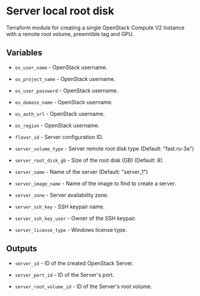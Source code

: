 # Server local root disk

Terraform module for creating a single OpenStack Compute V2 Instance with a
remote root volume, preemtible tag and GPU.

## Variables

  * `os_user_name` - OpenStack username.

  * `os_project_name` - OpenStack username.

  * `os_user_password` - OpenStack username.

  * `os_domain_name` - OpenStack username.

  * `os_auth_url` - OpenStack username.

  * `os_region` - OpenStack username.

  * `flavor_id` - Server configuration ID.

  * `server_volume_type` - Server remote root disk type (Default: "fast.ru-3a")

  * `server_root_disk_gb` - Size of the root disk (GB) (Default: 8).

  * `server_name` - Name of the server (Default: "server_1")

  * `server_image_name` - Name of the image to find to create a server.

  * `server_zone` - Server availability zone.

  * `server_ssh_key` - SSH keypair name.

  * `server_ssh_key_user` - Owner of the SSH keypair.

  * `server_license_type` - Windows license type.

## Outputs

  * `server_id` - ID of the created OpenStack Server.

  * `server_port_id` - ID of the Server's port.

  * `server_root_volume_id` - ID of the Server's root volume.
